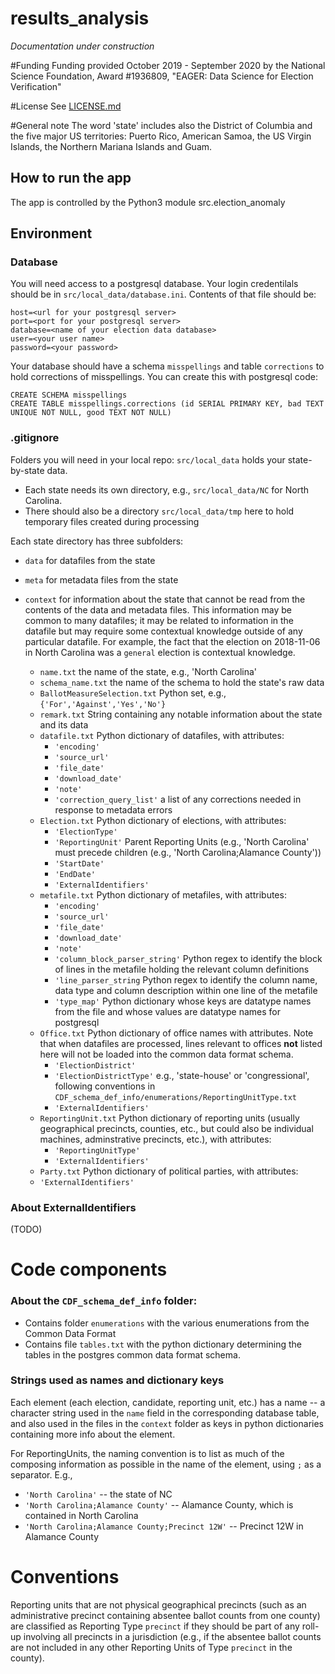 # results_analysis
_Documentation under construction_

#Funding
Funding provided October 2019 - September 2020 by the National Science Foundation, Award #1936809, "EAGER: Data Science for Election Verification" 

#License
See [LICENSE.md](./LICENSE.md)

#General note
 The word 'state' includes also the District of Columbia and the five major US territories: Puerto Rico, American Samoa, the US Virgin Islands, the Northern Mariana Islands and Guam.

## How to run the app
The app is controlled by the Python3 module src.election_anomaly

## Environment
### Database
You will need access to a postgresql database. Your login credentilals should be in `src/local_data/database.ini`. Contents of that file should be:

```[postgresql]
host=<url for your postgresql server>
port=<port for your postgresql server>
database=<name of your election data database>
user=<your user name>
password=<your password>
```

Your database should have a schema `misspellings` and table `corrections` to hold corrections of misspellings. You can create this with postgresql code:
```angular2
CREATE SCHEMA misspellings
CREATE TABLE misspellings.corrections (id SERIAL PRIMARY KEY, bad TEXT UNIQUE NOT NULL, good TEXT NOT NULL)
```

### .gitignore
Folders you will need in your local repo:
`src/local_data` holds your state-by-state data. 
 * Each state needs its own directory, e.g., `src/local_data/NC` for North Carolina. 
 * There should also be a directory `src/local_data/tmp` here to hold temporary files created during processing 

Each state directory has three subfolders:
  * `data` for datafiles from the state
  * `meta` for metadata files from the state
  * `context` for information about the state that cannot be read from the contents of the data and metadata files. This information may be common to many datafiles; it may be related to information in the datafile but may require some contextual knowledge outside of any particular datafile. For example, the fact that the election on 2018-11-06 in North Carolina was a `general` election is contextual knowledge.

    * `name.txt` the name of the state, e.g., 'North Carolina'
    * `schema_name.txt` the name of the schema to hold the state's raw data
    * `BallotMeasureSelection.txt` Python set, e.g., `{'For','Against','Yes','No'}`
    * `remark.txt` String containing any notable information about the state and its data
    * `datafile.txt` Python dictionary of datafiles, with attributes:
      * `'encoding'`
      * `'source_url'`
      * `'file_date'`
      * `'download_date'`
      * `'note'`
      * `'correction_query_list'` a list of any corrections needed in response to metadata errors
    * `Election.txt` Python dictionary of elections, with attributes:
      * `'ElectionType'`
      * `'ReportingUnit'` Parent Reporting Units (e.g., 'North Carolina' must precede children (e.g., 'North Carolina;Alamance County'))
      * `'StartDate'`
      * `'EndDate'`
      * `'ExternalIdentifiers'`
    * `metafile.txt` Python dictionary of metafiles, with attributes:
      * `'encoding'`
      * `'source_url'`
      * `'file_date'`
      * `'download_date'`
      * `'note'`
      * `'column_block_parser_string'` Python regex to identify the block of lines in the metafile holding the relevant column definitions
      * `'line_parser_string` Python regex to identify the column name, data type and column description within one line of the metafile
      * `'type_map'` Python dictionary whose keys are datatype names from the file and whose values are datatype names for postgresql
    * `Office.txt` Python dictionary of office names with attributes. Note that when datafiles are processed, lines relevant to offices **not** listed here will not be loaded into the common data format schema.
      * `'ElectionDistrict'`
      * `'ElectionDistrictType'` e.g., 'state-house' or 'congressional', following conventions in `CDF_schema_def_info/enumerations/ReportingUnitType.txt`
      * `'ExternalIdentifiers'`
    * `ReportingUnit.txt` Python dictionary of reporting units (usually geographical precincts, counties, etc., but could also be individual machines, adminstrative precincts, etc.), with attributes:
      * `'ReportingUnitType'`
      * `'ExternalIdentifiers'`
     * `Party.txt` Python dictionary of political parties, with attributes:
      * `'ExternalIdentifiers'`
      
### About ExternalIdentifiers
(TODO)

# Code components

### About the `CDF_schema_def_info` folder:
 - Contains folder `enumerations` with the various enumerations from the Common Data Format
 - Contains file `tables.txt` with the python dictionary determining the tables in the postgres common data format schema.


### Strings used as names and dictionary keys
Each element (each election, candidate, reporting unit, etc.) has a name -- a character string used in the `name` field in the corresponding database table, and also used in the files in the `context`  folder as keys in python dictionaries containing more info about the element.

For ReportingUnits, the naming convention is to list as much of the composing information as possible in the name of the element, using `;` as a separator. E.g., 
 * `'North Carolina'` -- the state of NC
 * `'North Carolina;Alamance County'` -- Alamance County, which is contained in North Carolina
 * `'North Carolina;Alamance County;Precinct 12W'` -- Precinct 12W in Alamance County

# Conventions
Reporting units that are not physical geographical precincts (such as an administrative precinct containing absentee ballot counts from one county) are classified as Reporting Type `precinct` if they should be part of any roll-up involving all precincts in a jurisdiction (e.g., if the absentee ballot counts are not included in any other Reporting Units of Type `precinct` in the county).